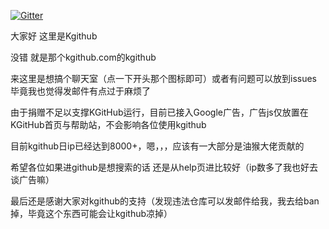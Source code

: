 [![Gitter](https://badges.gitter.im/kgithub666/community.svg)](https://gitter.im/kgithub666/community?utm_source=badge&utm_medium=badge&utm_campaign=pr-badge)

大家好 这里是Kgithub

没错 就是那个kgithub.com的kgithub

来这里是想搞个聊天室（点一下开头那个图标即可）或者有问题可以放到issues 毕竟我也觉得发邮件有点过于麻烦了

由于捐赠不足以支撑KGitHub运行，目前已接入Google广告，广告js仅放置在KGitHub首页与帮助站，不会影响各位使用kgithub

目前kgithub日ip已经达到8000+，嗯，，，应该有一大部分是油猴大佬贡献的

希望各位如果进github是想搜索的话 还是从help页进比较好（ip数多了我也好去谈广告嘛）

最后还是感谢大家对kgithub的支持（发现违法仓库可以发邮件给我，我去给ban掉，毕竟这个东西可能会让kgithub凉掉）

